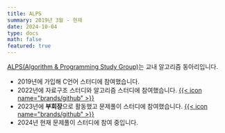 ```yaml
---
title: ALPS
summary: 2019년 3월 - 현재
date: 2024-10-04
type: docs
math: false
featured: true
---
```


[ALPS(Algorithm & Programming Study Group)](https://sites.google.com/view/jbnu-alps)는 교내 알고리즘 동아리입니다.

- 2019년에 가입해 C언어 스터디에 참여했습니다.
- 2022년에 자료구조 스터디와 알고리즘 스터디에 참여했습니다. [{{< icon name="brands/github" >}}](https://github.com/rkdbq/22ALPStudy)
- 2023년에 **부회장**으로 활동했고 문제풀이 스터디에 참여했습니다. [{{< icon name="brands/github" >}}](https://github.com/rkdbq/23ALPStudy)
- 2024년 현재 문제풀이 스터디에 참여 중입니다.